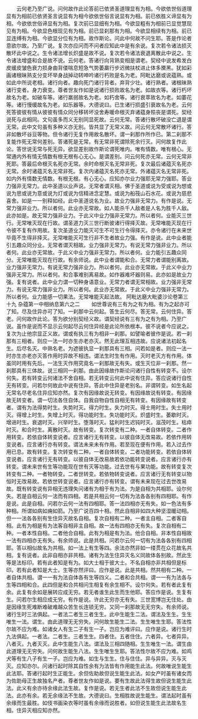<!-- { "loadSidebar": true } -->
　　云何老乃至广说。问何故作此论答前已依贤圣道理显有为相。今欲依世俗道理显有为相前已依贤圣言说显有为相今欲依世俗言说显有为相。前已依胜义谛显有为相。今欲依世俗谛显有为相。复次前已显细有为相。今欲显粗有为相前已显觉慧现见有为相。今欲显色根现见有为相。前已显刹那有为相。今欲显相续有为相。前已显连缚有为相。今欲显分位有为相。故作斯论。问此中何故不问生耶。答是作论者意欲尔故。乃至广说。复次亦应问而不问者应知此中是有余说。复次若令诸法损灭散坏此中说之。生令诸法增长炽盛是故不说。复次若令诸法衰退离散此中说之。生令诸法增盛和合是故不说。云何老。答诸行向背熟变相是谓老。契经中说发希发白皮缓皮皱色衰力损身曲背偻喘息短急气势萎羸行步迟微扶杖进止体多黡黑。犹如彩画诸根昧熟支分变坏举身战掉动转呻吟诸行朽败是名为老。阿毗达磨或说蕴熟。或如此中所说老相。诸行向者。趣向死门诸行背者。弃背少壮。诸行熟者。诸根昧熟诸行变者。身力衰变。尊者世友作如是说诸行损败故名为老。如故衣等。诸行朽坏故名为老。如破车等。诸行羸弱故名为老。如朽舍等。诸行衰萃故名为老。如萎花等。诸行慢缓故名为老。如乐器等。大德说曰。已生诸行损盛引衰故名为老。云何死答彼彼有情从彼彼有情众同分移转坏没舍寿暖命根灭弃诸蕴身殒丧是谓死。契经说死与此相同。文句虽多而义无别同显死故。云何无常。答诸行散坏破没亡退是谓无常。此中文句虽有多种义亦无别。皆共显了无常义故。问云何无常散坏诸行。答非如散坏谷豆等物。但令诸行无复作用故名散坏。谓一刹那作所作已。第二刹那不复能作死无常何差别。答诸死是无常。有无常非死谓除死余行灭。问何故复作此论。答世说无常与死无异。欲显差别故作斯论谓死唯内。唯有情数。唯有根心。无常通内外有情无情数有根无根有心无心。是谓差别。问云何死亦无常。云何无常非死耶。答最后命根灭名死亦无常。余时命根灭名无常非死。复次最后诸蕴灭名死亦无常。余时诸蕴灭名无常非死。复次内诸蕴灭名死亦无常。外诸蕴灭名无常非死。如内外有情数无情数。有根无根。有心无心。应知亦尔业力强耶无常力强耶。答业力强非无常力。此中圣道以业声说。无常者谓灭相。佛于圣道或说为受或说为想或说为思或说为意或说为灯或说为信精进念定慧。或说为船筏山石水花。或说为慈悲喜舍。如是一一别释如经。此中圣道说名为业。故业力强非无常力。有作是说。无常力强非业力。所以者何。此业亦无常故。如人能杀千人敌者是人名为胜千人敌。此亦如是。故无常力强非业力。于此义中业力强非无常力。所以者何。业能灭三世行。无常唯灭现在行故。谓圣道力灭三世行断彼诸行得择灭故。无常唯能灭现在行令彼不复有作用故。复次圣道业力能灭可生不可生行令得择灭。亦令诸行在未来世毕竟不生得非择灭。无常唯能灭可生行非不生者故业力强。有作是说。此中业者能引五趣众同分业。无常者谓灭相故。业力强非无常力。有说无常力强非业力。所以者何。此业亦无常故。于此义中业力强非无常力。所以者何。业力能引五趣众同分。无常唯能灭现在行故。有余师说。此中业者谓能和合。无常力者谓能别离故。业力强非无常力。有说无常力强非业力。所以者何。此业亦无常故。于此义中业力强非无常力。所以者何。和合事难别离易故。如作器难坏器则易。此亦如是故业力强。复有说者。此中业力谓一切种身语意业。无常力者谓无常相故。业力强非无常力。有说无常力强非业力。所以者何。此业亦无常故。于此义中业力强非无常力。所以者何。业力能感一切果法。无常唯能灭起法故。
阿毗达磨大毗婆沙论卷第三十九
杂蕴第一中相纳息第六之二
　　如世尊说有三有为之有为相。有为之起亦可了知。尽及住异亦可了知。一刹那中云何起。答生云何尽。答无常。云何住异。答老。问何故作此论。答为欲分别契经义故。谓契经说有三有为之有为相。乃至广说。虽作是说而不显示云何起尽云何住异经是此论所依根本。彼不说者今应说之。复次为止他宗显正义故。谓或有执三有为相非一刹那。如譬喻者彼作是说。若一刹那有三相者。则应一法一时亦生亦老亦灭。然无此理互相违故。应说诸法初起名生。后尽名灭。中熟名老。为遮彼执显一刹那具有三相。问若如是者。则应一法一时亦生亦老亦灭答作用时异故不相违。谓法生时生有作用。灭时老灭方有作用。体虽同时用有先后。一法生灭作用究竟名一刹那故无有失。或生灭位非一刹那。然一刹那具有三体故。说三相同一刹那。由此因缘故作斯论问诸行自性有转变不。设尔何失。若有转变云何诸法不舍自相。若无转变云何此中说有住异。答应说诸行自性无有转变。问若尔何故此中说有住异。答此中住异是老别名。非谓转变。如生名起无常名尽老名住异应知亦然。复次有因缘故说无转变。有因缘故说有转变。有因缘故无转变者。谓一切法各住自体。自我自物自性自相无有转变。有因缘故有转变者。谓有为法得势时生。失势时灭。得力时生。失力时灭。得士用时生。失士用时灭。得增上时生。失增上时灭。得功能时生。失功能时灭。炽盛时生。萎歇时灭。增进时生。衰退时灭。兴举时生。堕落时灭。猛利时生迟钝时灭。滋茂时生。枯瘁时灭。和合时生。离散时灭。故有转变。复次转变有二种。一者自体转变。二者作用转变。若依自体转变说者。应言诸行无有转变。以彼自体无改易故。若依作用转变说者。应言诸行亦有转变。谓法未来未有作用。若至现在便有作用。若入过去作用已息。故有转变。复次转变有二种。一者自体转变。二者功能转变。若依自体转变说者。应言诸行无有转变。以彼自体无改易故若依功能转变说者。应言诸行亦有转变。谓未来世有生等功能现在世有灭等功能。过去世有与果功能。故有转变复次转变有二种。一者物转变。二者世转变。若依物转变说者。应言诸行无有转变以物恒时无改易故。若依世转变说者。应言诸行亦有转变。谓有未来现在过去世改易故。既有转变说有异相无违理失问诸有为相于有为法。为是自相为共相耶。设尔何失。若是自相云何一法而有四相。若是共相云何一切有为法各各别有四相耶。有作是说。此是自相。问若尔云何一法有四相耶。答一法四相亦无有失。如一色法有多种相。所谓如病如痈如箭。乃至广说百四十相。然此自相非如四大种坚湿暖动相。但一一法各各别有生住异灭故名自相。复次自相有二种。一者主自相。二者客自相。此有为相是有为法客自相非主自相。故一法有四相亦无有失。复次自相有二种。一者本性自相。二者他合自相。此有为相是有为法。他合自相。非本性自相故一法有四相亦无有失。有余师说。此是共相。问若尔云何一切有为法各各别有四相耶。答以相似故名为共相。如一法上有生等四。余法亦然非如一缕贯在众花故名共相。复有说者。此非自相亦非共相。诸有为法生住异灭名义同故体各别故。然此生等是法标印。若有此者知是有为。如大士相于彼大士。不名自相亦非共相但是标印。若有此者知是大士。生等亦然评曰。应作是说。此是共相。然共相有二种。一者自体共相。谓一一有为法自体各有生等四义。二者和合共相。谓一一有为法各与生等四相和合。此四但是和合共相问生相复有余生相不。设尔何失。若有者此复有余。此复有余如是展转应成无穷。若无者谁生此生而生他耶。答应作是说。生复有生。问若尔生相应成无穷。有作是说。许此无穷亦无有失。三世宽博岂无住处。由是因缘生死难断难破难越众苦生长连锁无穷。又同一刹那故无无穷失。有余师说。诸行生时三法俱起。一者法二者生三者生生。此中生能生二法。谓法及生生。生生唯生一法。谓生。由此道理无无穷失。问何故生能生二法。生生唯生生耶。答法性尔故不应为难。如诸女人有生二子有生一子。岂应为难评曰。应作是说。诸行生时九法俱起。一者法。二者生。三者生生。四者住。五者住住。六者异。七者异异。八者灭。九者灭灭。此中生能生八法。谓法及三相四随相。生生唯生一法。谓生由此道理无无穷失。问何故生能生八法。生生唯生生耶。答法性尔故不应为难。如鸡犬等有生八子有生一子。岂应为难。如生与生生。住与住住。异与异异。灭与灭灭。应知亦尔。问诸行起时除其自性余有为法皆有作用能生此法。何故唯说生能生此法耶。答诸行起时生正能生。余但佐助故但说生能生此法。如女产时虽有诸女而为佐助母正生故独名产者。尊者世友作如是说。要有生故此法得生故但说生能生此法。此义有余亦待余缘此法生故。复作是说。若无生者此法不生故但说生能生此法。此亦有余。若无余缘法不生故。大德说曰。生相胜故说生能生。谓法起时虽有余缘而生最胜。如伎书画染衣等时虽有余缘而说胜者。如但说生能生此法故名生相。住异灭相应知亦然。
